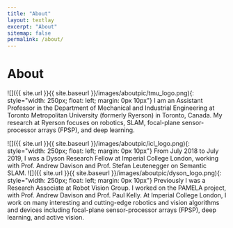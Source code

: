 ```yaml
---
title: "About"
layout: textlay
excerpt: "About"
sitemap: false
permalink: /about/
---
```


# About

![]({{ site.url }}{{ site.baseurl }}/images/aboutpic/tmu_logo.png){: style="width: 250px; float: left; margin: 0px  10px"}
I am an Assistant Professor in the Department of Mechanical and Industrial Engineering at Toronto Metropolitan University (formerly Ryerson) in Toronto, Canada. My research at Ryerson focuses on robotics, SLAM, focal-plane sensor-processor arrays (FPSP), and deep learning.


![]({{ site.url }}{{ site.baseurl }}/images/aboutpic/icl_logo.png){: style="width: 250px; float: left; margin: 0px  10px"}
From July 2018 to July 2019, I was a Dyson Research Fellow at Imperial College London, working with Prof. Andrew Davison and Prof. Stefan Leutenegger on Semantic SLAM.
![]({{ site.url }}{{ site.baseurl }}/images/aboutpic/dyson_logo.png){: style="width: 250px; float: left; margin: 0px  10px"}
Previously I was a Research Associate at Robot Vision Group. I worked on the PAMELA project, with Prof. Andrew Davison and Prof. Paul Kelly. At Imperial College London, I work on many interesting and cutting-edge robotics and vision algorithms and devices including focal-plane sensor-processor arrays (FPSP), deep learning, and active vision.
